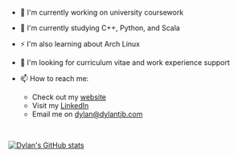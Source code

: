 
- 🔭 I'm currently working on university coursework

- 🌱 I'm currently studying C++, Python, and Scala

- ⚡ I'm also learning about Arch Linux

- 🤔 I'm looking for curriculum vitae and work experience support

- 📫 How to reach me:

  - Check out my [website](https://dylantjb.com)
  - Visit my [LinkedIn](https://www.linkedin.com/in/dylantjb)
  - Email me on [dylan@dylantjb.com](mailto:dylan@dylantjb.com)
<br>

[![Dylan's GitHub stats](https://github-readme-stats.vercel.app/api?username=dylantjb&show_icons=true&theme=tokyonight)](https://github.com/anuraghazra/github-readme-stats)
